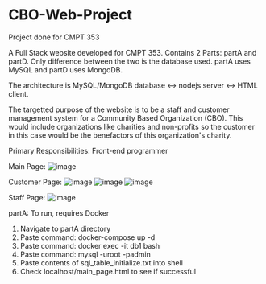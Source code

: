 # CBO-Web-Project
 Project done for CMPT 353
 
 A Full Stack website developed for CMPT 353. Contains 2 Parts: partA and partD.
 Only difference between the two is the database used. partA uses MySQL and partD uses MongoDB.
 
 The architecture is MySQL/MongoDB database <-> nodejs server <-> HTML client.

The targetted purpose of the website is to be a staff and customer management system for a Community Based Organization (CBO).
This would include organizations like charities and non-profits so the customer in this case would be the benefactors of this organization's charity.

Primary Responsibilities: Front-end programmer

Main Page:
![image](https://user-images.githubusercontent.com/61331076/156946221-b8e79f05-5da0-4de6-96f2-8d617845f566.png)

Customer Page:
![image](https://user-images.githubusercontent.com/61331076/156946278-cfe0c32e-b5a9-4e26-b2fb-39544dcfcb75.png)
![image](https://user-images.githubusercontent.com/61331076/156946316-aa41dc75-c164-476d-9209-d91ba324db94.png)
![image](https://user-images.githubusercontent.com/61331076/156946330-567d1d89-c25d-42cf-9e8c-d3991c08f484.png)

Staff Page:
![image](https://user-images.githubusercontent.com/61331076/156946301-3327fd7e-c29f-4c95-aef4-d5e88e783ae0.png)



partA:
To run, requires Docker
 1. Navigate to partA directory
 2. Paste command: docker-compose up -d 
 3. Paste command: docker exec -it db1 bash
 4. Paste command: mysql -uroot -padmin
 5. Paste contents of sql_table_initialize.txt into shell
 6. Check localhost/main_page.html to see if successful
